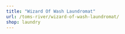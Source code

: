 ```yaml
---
title: "Wizard Of Wash Laundromat"
url: /toms-river/wizard-of-wash-laundromat/
shop: laundry
---
```

